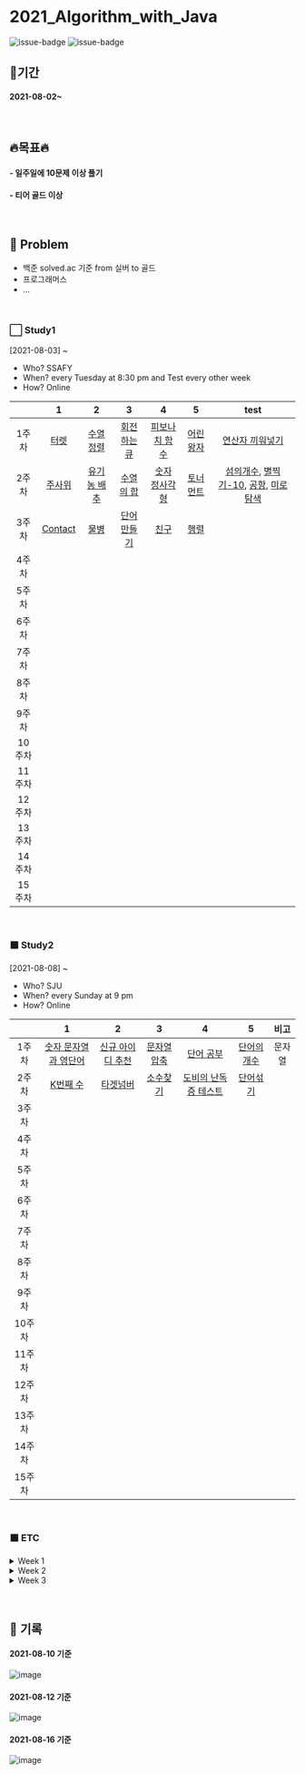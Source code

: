# 2021_Algorithm_with_Java

![issue-badge](https://img.shields.io/badge/tools-Eclipse-blueviolet) ![issue-badge](https://img.shields.io/badge/Language-Java-green)
&nbsp;

## 🌈기간

#### 2021-08-02~

&nbsp;

## 🔥목표🔥

#### - 일주일에 10문제 이상 풀기
#### - 티어 골드 이상

&nbsp;

## 📗 Problem

- 백준 solved.ac 기준 from 실버 to 골드
- 프로그래머스
- ...

&nbsp;
### ⬜ Study1
[2021-08-03] ~
- Who? SSAFY
- When? every Tuesday at 8:30 pm and Test every other week
- How? Online

|        |                       1                        |                          2                          |                          3                          |                           4                           |                         5                         |                             test                             |
| :----: | :--------------------------------------------: | :-------------------------------------------------: | :-------------------------------------------------: | :---------------------------------------------------: | :-----------------------------------------------: | :----------------------------------------------------------: |
| 1주차  |  [터렛](https://www.acmicpc.net/problem/1002)  |  [수열 정렬](https://www.acmicpc.net/problem/1015)  | [회전하는 큐](https://www.acmicpc.net/problem/1021) | [피보나치 함수](https://www.acmicpc.net/problem/1003) | [어린 왕자](https://www.acmicpc.net/problem/1004) |   [연산자 끼워넣기](https://www.acmicpc.net/problem/14888)   |
| 2주차  | [주사위](https://www.acmicpc.net/problem/1041) | [유기농 배추](https://www.acmicpc.net/problem/1012) |  [수열의 합](https://www.acmicpc.net/problem/1024)  | [숫자 정사각형](https://www.acmicpc.net/problem/1051) | [토너먼트](https://www.acmicpc.net/problem/1057)  | [섬의개수](https://www.acmicpc.net/problem/4963), [별찍기-10](https://www.acmicpc.net/problem/2447), [공항](https://www.acmicpc.net/problem/10775), [미로탐색](https://www.acmicpc.net/problem/2178) |
| 3주차  | [Contact](https://www.acmicpc.net/problem/1013) |[물병](https://www.acmicpc.net/problem/1052) |[단어만들기](https://www.acmicpc.net/problem/1148) | [친구](https://www.acmicpc.net/problem/1058) | [행렬](https://www.acmicpc.net/problem/1080) |                                                              |
| 4주차  |                                                |                                                     |                                                     |                                                       |                                                   |                                                              |
| 5주차  |                                                |                                                     |                                                     |                                                       |                                                   |                                                              |
| 6주차  |                                                |                                                     |                                                     |                                                       |                                                   |                                                              |
| 7주차  |                                                |                                                     |                                                     |                                                       |                                                   |                                                              |
| 8주차  |                                                |                                                     |                                                     |                                                       |                                                   |                                                              |
| 9주차  |                                                |                                                     |                                                     |                                                       |                                                   |                                                              |
| 10주차 |                                                |                                                     |                                                     |                                                       |                                                   |                                                              |
| 11주차 |                                                |                                                     |                                                     |                                                       |                                                   |                                                              |
| 12주차 |                                                |                                                     |                                                     |                                                       |                                                   |                                                              |
| 13주차 |                                                |                                                     |                                                     |                                                       |                                                   |                                                              |
| 14주차 |                                                |                                                     |                                                     |                                                       |                                                   |                                                              |
| 15주차 |                                                |                                                     |                                                     |                                                       |                                                   |                                                              |



&nbsp;
### ⬛ Study2
[2021-08-08] ~
- Who? SJU
- When? every Sunday at 9 pm
- How? Online


|        |                      1                       |                         2                         |                          3                          |                           4                           |                         5                         |                           비고                           |
| :----: | :------------------------------------------: | :-----------------------------------------------: | :-------------------------------------------------: | :---------------------------------------------------: | :-----------------------------------------------: | :------------------------------------------------------: |
| 1주차  | [숫자 문자열과 영단어](https://programmers.co.kr/learn/courses/30/lessons/81301) | [신규 아이디 추천](https://programmers.co.kr/learn/courses/30/lessons/72410) | [문자열 압축](https://programmers.co.kr/learn/courses/30/lessons/60057) | [단어 공부](https://www.acmicpc.net/problem/1157) | [단어의 개수](https://www.acmicpc.net/problem/1152) | 문자열 |
| 2주차  | [K번째 수](https://programmers.co.kr/learn/courses/30/lessons/42748)  | [타겟넘버](https://programmers.co.kr/learn/courses/30/lessons/43165) |  [소수찾기](https://programmers.co.kr/learn/courses/30/lessons/42839)  | [도비의 난독증 테스트](https://www.acmicpc.net/problem/2204)| [단어섞기](https://www.acmicpc.net/problem/9177) |                                                          |
| 3주차  |                                              |                                                   |                                                     |                                                       |                                                   |                                                          |
| 4주차  |                                              |                                                   |                                                     |                                                       |                                                   |                                                          |
| 5주차  |                                              |                                                   |                                                     |                                                       |                                                   |                                                          |
| 6주차  |                                              |                                                   |                                                     |                                                       |                                                   |                                                          |
| 7주차  |                                              |                                                   |                                                     |                                                       |                                                   |                                                          |
| 8주차  |                                              |                                                   |                                                     |                                                       |                                                   |                                                          |
| 9주차  |                                              |                                                   |                                                     |                                                       |                                                   |                                                          |
| 10주차 |                                              |                                                   |                                                     |                                                       |                                                   |                                                          |
| 11주차 |                                              |                                                   |                                                     |                                                       |                                                   |                                                          |
| 12주차 |                                              |                                                   |                                                     |                                                       |                                                   |                                                          |
| 13주차 |                                              |                                                   |                                                     |                                                       |                                                   |                                                          |
| 14주차 |                                              |                                                   |                                                     |                                                       |                                                   |                                                          |
| 15주차 |                                              |                                                   |                                                     |                                                       |                                                   |                                                          |

&nbsp;
### ⬛ ETC
<details>
<summary>Week 1 </summary>
  
<div markdown="1">
  
- [SW Expert] 1289, 17478 [BOJ]1244
- [SW Expert] 1208, 1210, 1954 
- [SW Expert] 1873, 2805, 2001
- [SW Expert] 1218, 1225 [BOJ] 2493
- [SW Expert] 1861, 3499 [BOJ] 14888
</div>
</details>

<details>
<summary>Week 2</summary>
  
<div markdown="1">      
  
- [SW Expert] 1228, 5215, 9229
- [SW Expert] 1233 [BOJ] 1158, 253
- [BOJ] 16926, 17406
- [SW Expert] 6808 [BOJ] 3040
- [BOJ] 15686, 17135
</div>
</details>

<details>
<summary>Week 3</summary>
  
<div markdown="1">      
  
- [BOJ] 1074, 2839 [JUNGOL] 1828
- 
- 
- 
- 
</div>
</details>

&nbsp;
## 👩 기록
#### 2021-08-10 기준
![image](https://user-images.githubusercontent.com/46207314/128809615-f5fd7352-6e29-4f9c-8c0d-2d9e905ce849.png)
#### 2021-08-12 기준
![image](https://user-images.githubusercontent.com/46207314/129075304-a006d4c6-3dd8-471f-90a8-3f02fff7ae42.png)
#### 2021-08-16 기준
![image](https://user-images.githubusercontent.com/46207314/129487784-d6ff77ee-a541-4596-b42c-740b92d4fea0.png)


